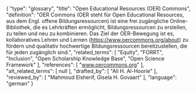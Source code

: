 {
    "type": "glossary",
    "title": "Open Educational Resources (OER) Commons",
    "definition": "OER Commons (OER steht für Open Educational Resources, aus dem Engl. offene Bildungsressourcen) ist eine frei zugängliche Online-Bibliothek, die es Lehrkräften ermöglicht, Bildungsressourcen zu erstellen, zu teilen und neu zu kombinieren. Das Ziel der OER-Bewegung ist es, kollaboratives Lehren und Lernen (https://www.oercommons.org/about) zu fördern und qualitativ hochwertige Bildungsressourcen bereitzustellen, die für jeden zugänglich sind.",
    "related_terms": [
        "Equity",
        "FORRT",
        "Inclusion",
        "Open Scholarship Knowledge Base",
        "Open Science Framework"
    ],
    "references": [
        "www.oercommons.org"
    ],
    "alt_related_terms": [
        null
    ],
    "drafted_by": [
        "Ali H. Al-Hoorie"
    ],
    "reviewed_by": [
        "Mahmoud Elsherif, Gisela H. Govaart"
    ],
    "language": "german"
}